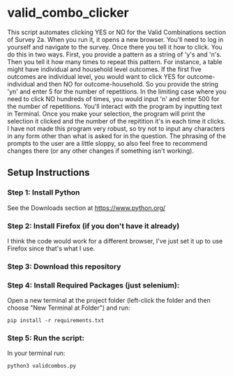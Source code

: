# valid_combo_clicker

This script automates clicking YES or NO for the Valid Combinations section of Survey 2a. When you run it, it opens a new browser. You'll need to log in yourself and navigate to the survey. Once there you tell it how to click. You do this in two ways. First, you provide a pattern as a string of 'y's and 'n's. Then you tell it how many times to repeat this pattern. For instance, a table might have individual and household level outcomes. If the first five outcomes are individual level, you would want to click YES for outcome-individual and then NO for outcome-household. So you provide the string 'yn' and enter 5 for the number of repetitions. In the limiting case where you need to click NO hundreds of times, you would input 'n' and enter 500 for the number of repetitions. You'll interact with the program by inputting text in Terminal. Once you make your selection, the program will print the selection it clicked and the number of the repitition it's in each time it clicks. I have not made this program very robust, so try not to input any characters in any form other than what is asked for in the question. The phrasing of the prompts to the user are a little sloppy, so also feel free to recommend changes there (or any other changes if something isn't working).

## Setup Instructions

### Step 1: Install Python
See the Downloads section at https://www.python.org/ 

### Step 2: Install Firefox (if you don't have it already)
I think the code would work for a different browser, I've just set it up to use Firefox since that's what I use. 

### Step 3: Download this repository

### Step 4: Install Required Packages (just selenium):
Open a new terminal at the project folder (left-click the folder and then choose "New Terminal at Folder") and run:

	pip install -r requirements.txt

### Step 5: Run the script:
In your terminal run:

	python3 validcombos.py
	
